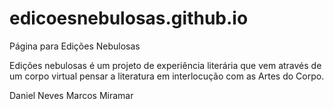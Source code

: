 # edicoesnebulosas.github.io
 Página para Edições Nebulosas

Edições nebulosas é um projeto de experiência literária que vem
	através de um corpo virtual pensar a literatura em interlocução com as Artes do
	Corpo.

Daniel Neves
Marcos Miramar
